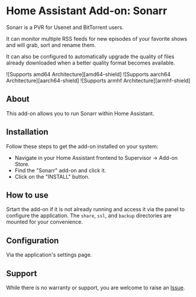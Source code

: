 # Home Assistant Add-on: Sonarr

Sonarr is a PVR for Usenet and BitTorrent users.

It can monitor multiple RSS feeds for new episodes of your favorite shows and will grab, sort and rename them.

It can also be configured to automatically upgrade the quality of files already downloaded when a better quality format becomes available.

![Supports amd64 Architecture][amd64-shield] ![Supports aarch64 Architecture][aarch64-shield] ![Supports armhf Architecture][armhf-shield]

## About

This add-on allows you to run Sonarr within Home Assistant.

## Installation

Follow these steps to get the add-on installed on your system:

- Navigate in your Home Assistant frontend to Supervisor -> Add-on Store.
- Find the "Sonarr" add-on and click it.
- Click on the "INSTALL" button.

## How to use

Srtart the add-on if it is not already running and access it via the panel to configure the application. The `share`, `ssl`, and `backup` directories are mounted for your convenience.

## Configuration

Via the application's settings page.

## Support

While there is no warranty or support, you are welcome to raise an [Issue](https://github.com/lbouriez/hassio-addons/issues).
